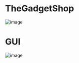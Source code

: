 # TheGadgetShop
![image](https://github.com/HernandoRoman/HernandoRoman-TheGadgetShop/assets/167904238/17078c0e-0419-4ecc-8749-d20f43638cfa)

# GUI

![image](https://github.com/HernandoRoman/HernandoRoman-TheGadgetShop/assets/167904238/457b10b9-a21d-4758-be7a-ac6de951bc6a)









